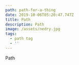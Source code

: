 ```yaml
---
path: path-for-a-thing
date: 2019-10-06T05:20:47.747Z
title: Path
description: Path
image: /assets/nedry.jpg
tags:
  - path tag
  - ''
---
```

Path
